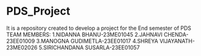 # PDS_Project
It is a repository created to develop a project for the End semester of PDS
TEAM MEMBERS:
1.NIDANNA BHANU-23ME01045
2.JAHNAVI CHENDA-23EE01009
3.MANOGNA GUDIMETLA-23EE01017
4.SHREYA VIJAYANATH-23ME02026
5.SIRICHANDANA SUSARLA-23EE01057
